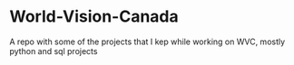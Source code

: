 # World-Vision-Canada
A repo with some of the projects that I kep while working on WVC, mostly python and sql projects

